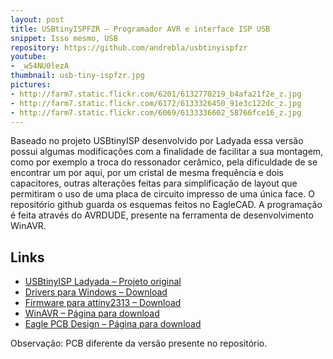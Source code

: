 ```yaml
---
layout: post
title: USBtinyISPFZR – Programador AVR e interface ISP USB
snippet: Isso mesmo, USB
repository: https://github.com/andrebla/usbtinyispfzr
youtube: 
- _w54NU0lezA
thumbnail: usb-tiny-ispfzr.jpg
pictures: 
- http://farm7.static.flickr.com/6201/6132770219_b4afa21f2e_z.jpg
- http://farm7.static.flickr.com/6172/6133326450_91e3c122dc_z.jpg
- http://farm7.static.flickr.com/6069/6133336602_58766fce16_z.jpg
---
```


Baseado no projeto USBtinyISP desenvolvido por Ladyada essa versão possui algumas modificações com a finalidade de facilitar a sua montagem, como por exemplo a troca do ressonador cerâmico, pela dificuldade de se encontrar um por aqui, por um cristal de mesma frequência e dois capacitores, outras alterações feitas para simplificação de layout que permitiram o uso de uma placa de circuito impresso de uma única face. O repositório github guarda os esquemas feitos no EagleCAD.
A programação é feita através do AVRDUDE, presente na ferramenta de desenvolvimento WinAVR.
 
Links
-----
* [USBtinyISP Ladyada – Projeto original](http://www.ladyada.net/make/usbtinyisp/index.html)
* [Drivers para Windows – Download](http://www.ladyada.net/media/usbtinyisp/usbtinyisp%20w32%20driver%20v1.12.zip)
* [Firmware para attiny2313 – Download](http://www.ladyada.net/media/usbtinyisp/usbtiny%20v2.0%20firm.zip)
* [WinAVR – Página para download](http://sourceforge.net/projects/winavr/files/)
* [Eagle PCB Design – Página para download](http://www.cadsoftusa.com/downloads/?language=en)


Observação: PCB diferente da versão presente no repositório.